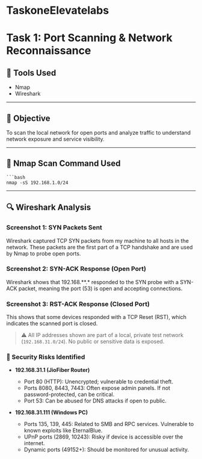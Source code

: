 # TaskoneElevatelabs
# Task 1: Port Scanning & Network Reconnaissance

## 🔧 Tools Used
- Nmap
- Wireshark

---

## 📍 Objective
To scan the local network for open ports and analyze traffic to understand network exposure and service visibility.

---

## 🚀 Nmap Scan Command Used
    ```bash
    nmap -sS 192.168.1.0/24

---

## 🔍 Wireshark Analysis

### Screenshot 1: SYN Packets Sent
Wireshark captured TCP SYN packets from my machine to all hosts in the network. These packets are the first part of a TCP handshake and are used by Nmap to probe open ports.

### Screenshot 2: SYN-ACK Response (Open Port)
Wireshark shows that 192.168.**.* responded to the SYN probe with a SYN-ACK packet, meaning the port (53) is open and accepting connections.

### Screenshot 3: RST-ACK Response (Closed Port)
This shows that some devices responded with a TCP Reset (RST), which indicates the scanned port is closed.

> ⚠️ All IP addresses shown are part of a local, private test network (`192.168.31.0/24`). No public or sensitive data is exposed.

### 🔐 Security Risks Identified

- **192.168.31.1 (JioFiber Router)**
  - Port 80 (HTTP): Unencrypted; vulnerable to credential theft.
  - Ports 8080, 8443, 7443: Often expose admin panels. If not password-protected, can be critical.
  - Port 53: Can be abused for DNS attacks if open to public.

- **192.168.31.111 (Windows PC)**
  - Ports 135, 139, 445: Related to SMB and RPC services. Vulnerable to known exploits like EternalBlue.
  - UPnP ports (2869, 10243): Risky if device is accessible over the internet.
  - Dynamic ports (49152+): Should be monitored for unusual activity.

